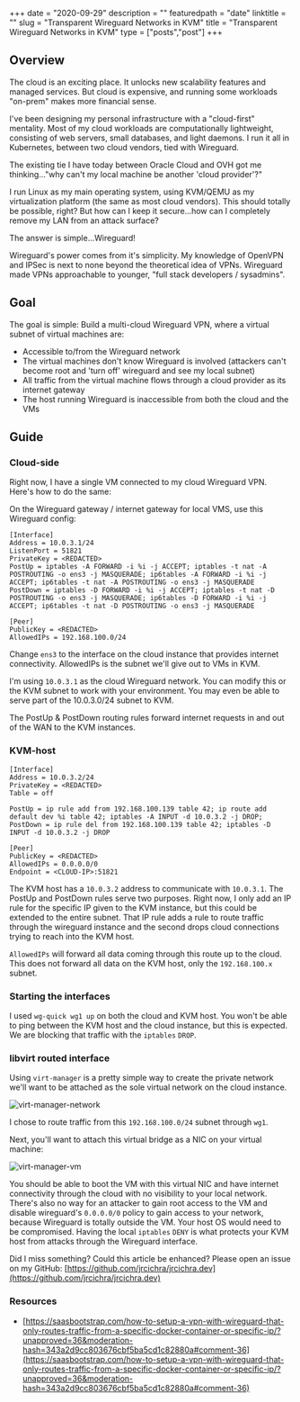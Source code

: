 +++
date = "2020-09-29"
description = ""
featuredpath = "date"
linktitle = ""
slug = "Transparent Wireguard Networks in KVM"
title = "Transparent Wireguard Networks in KVM"
type = ["posts","post"]
+++

## Overview

The cloud is an exciting place. It unlocks new scalability features and managed services. But cloud is expensive, and running some workloads "on-prem" makes more financial sense.

I've been designing my personal infrastructure with a "cloud-first" mentality. Most of my cloud workloads are computationally lightweight, consisting of web servers, small databases, and light daemons. I run it all in Kubernetes, between two cloud vendors, tied with Wireguard.

The existing tie I have today between Oracle Cloud and OVH got me thinking..."why can't my local machine be another 'cloud provider'?"

I run Linux as my main operating system, using KVM/QEMU as my virtualization platform (the same as most cloud vendors). This should totally be possible, right? But how can I keep it secure...how can I completely remove my LAN from an attack surface?

The answer is simple...Wireguard!

Wireguard's power comes from it's simplicity. My knowledge of OpenVPN and IPSec is next to none beyond the theoretical idea of VPNs. Wireguard made VPNs approachable to younger, "full stack developers / sysadmins".

## Goal

The goal is simple: Build a multi-cloud Wireguard VPN, where a virtual subnet of virtual machines are:

- Accessible to/from the Wireguard network
- The virtual machines don't know Wireguard is involved (attackers can't become root and 'turn off' wireguard and see my local subnet)
- All traffic from the virtual machine flows through a cloud provider as its internet gateway
- The host running Wireguard is inaccessible from both the cloud and the VMs

## Guide

### Cloud-side

Right now, I have a single VM connected to my cloud Wireguard VPN. Here's how to do the same:

On the Wireguard gateway / internet gateway for local VMS, use this Wireguard config:

```
[Interface]
Address = 10.0.3.1/24
ListenPort = 51821
PrivateKey = <REDACTED>
PostUp = iptables -A FORWARD -i %i -j ACCEPT; iptables -t nat -A POSTROUTING -o ens3 -j MASQUERADE; ip6tables -A FORWARD -i %i -j ACCEPT; ip6tables -t nat -A POSTROUTING -o ens3 -j MASQUERADE
PostDown = iptables -D FORWARD -i %i -j ACCEPT; iptables -t nat -D POSTROUTING -o ens3 -j MASQUERADE; ip6tables -D FORWARD -i %i -j ACCEPT; ip6tables -t nat -D POSTROUTING -o ens3 -j MASQUERADE

[Peer]
PublicKey = <REDACTED>
AllowedIPs = 192.168.100.0/24

```

Change `ens3` to the interface on the cloud instance that provides internet connectivity. AllowedIPs is the subnet we'll give out to VMs in KVM.

I'm using `10.0.3.1` as the cloud Wireguard network. You can modify this or the KVM subnet to work with your environment. You may even be able to serve part of the 10.0.3.0/24 subnet to KVM.

The PostUp & PostDown routing rules forward internet requests in and out of the WAN to the KVM instances.

### KVM-host

```
[Interface]
Address = 10.0.3.2/24
PrivateKey = <REDACTED>
Table = off

PostUp = ip rule add from 192.168.100.139 table 42; ip route add default dev %i table 42; iptables -A INPUT -d 10.0.3.2 -j DROP;
PostDown = ip rule del from 192.168.100.139 table 42; iptables -D INPUT -d 10.0.3.2 -j DROP

[Peer]
PublicKey = <REDACTED>
AllowedIPs = 0.0.0.0/0
Endpoint = <CLOUD-IP>:51821

```

The KVM host has a `10.0.3.2` address to communicate with `10.0.3.1`. The PostUp and PostDown rules serve two purposes. Right now, I only add an IP rule for the specific IP given to the KVM instance, but this could be extended to the entire subnet. That IP rule adds a rule to route traffic through the wireguard instance and the second drops cloud connections trying to reach into the KVM host.

`AllowedIPs` will forward all data coming through this route up to the cloud. This does not forward all data on the KVM host, only the `192.168.100.x` subnet.

### Starting the interfaces

I used `wg-quick wg1 up` on both the cloud and KVM host. You won't be able to ping between the KVM host and the cloud instance, but this is expected. We are blocking that traffic with the `iptables` `DROP`.

### libvirt routed interface

Using `virt-manager` is a pretty simple way to create the private network we'll want to be attached as the sole virtual network on the cloud instance.

![virt-manager-network](/wireguard/kvm1.png)

I chose to route traffic from this `192.168.100.0/24` subnet through `wg1`.

Next, you'll want to attach this virtual bridge as a NIC on your virtual machine:

![virt-manager-vm](/wireguard/kvm2.png)

You should be able to boot the VM with this virtual NIC and have internet connectivity through the cloud with no visibility to your local network. There's also no way for an attacker to gain root access to the VM and disable wireguard's `0.0.0.0/0` policy to gain access to your network, because Wireguard is totally outside the VM. Your host OS would need to be compromised. Having the local `iptables` `DENY` is what protects your KVM host from attacks through the Wireguard interface.

Did I miss something? Could this article be enhanced? Please open an issue on my GitHub: [https://github.com/jrcichra/jrcichra.dev](https://github.com/jrcichra/jrcichra.dev)

### Resources

- [https://saasbootstrap.com/how-to-setup-a-vpn-with-wireguard-that-only-routes-traffic-from-a-specific-docker-container-or-specific-ip/?unapproved=36&moderation-hash=343a2d9cc803676cbf5ba5cd1c82880a#comment-36](https://saasbootstrap.com/how-to-setup-a-vpn-with-wireguard-that-only-routes-traffic-from-a-specific-docker-container-or-specific-ip/?unapproved=36&moderation-hash=343a2d9cc803676cbf5ba5cd1c82880a#comment-36)
